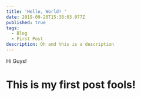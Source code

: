 ```yaml
---
title: 'Hello, World! '
date: 2019-09-20T15:38:03.077Z
published: true
tags:
  - Blog
  - First Post
description: Oh and this is a description
---
```

Hi Guys! 

# This is my first post fools!
